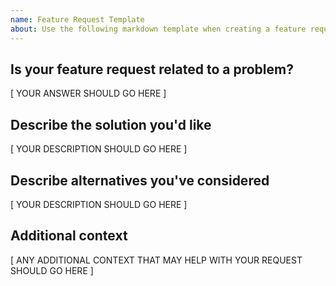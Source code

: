 ```yaml
---
name: Feature Request Template
about: Use the following markdown template when creating a feature request.
---
```


## Is your feature request related to a problem?

[ YOUR ANSWER SHOULD GO HERE ]

## Describe the solution you'd like

[ YOUR DESCRIPTION SHOULD GO HERE ]

## Describe alternatives you've considered

[ YOUR DESCRIPTION SHOULD GO HERE ]

## Additional context

[ ANY ADDITIONAL CONTEXT THAT MAY HELP WITH YOUR REQUEST SHOULD GO HERE ]
